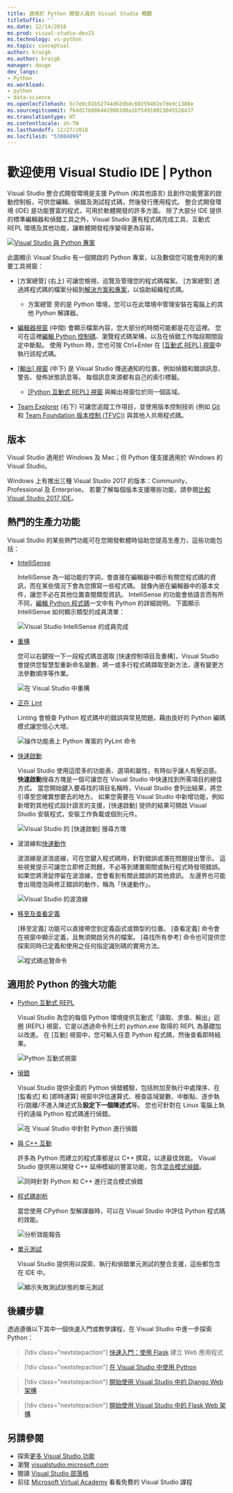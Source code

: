 ```yaml
---
title: 適用於 Python 開發人員的 Visual Studio 概觀
titleSuffix: ''
ms.date: 12/14/2018
ms.prod: visual-studio-dev15
ms.technology: vs-python
ms.topic: conceptual
author: kraigb
ms.author: kraigb
manager: douge
dev_langs:
- Python
ms.workload:
- python
- data-science
ms.openlocfilehash: 5c7e8c81b52744d62dbdc60259462e7dedc1388e
ms.sourcegitcommit: f6dd17b0864419083d0a1bf54910023045526437
ms.translationtype: HT
ms.contentlocale: zh-TW
ms.lasthandoff: 12/27/2018
ms.locfileid: "53804899"
---
```

# <a name="welcome-to-the-visual-studio-ide--python"></a>歡迎使用 Visual Studio IDE | Python

Visual Studio 整合式開發環境是支援 Python (和其他語言) 且創作功能豐富的啟動控制板，可供您編輯、偵錯及測試程式碼，然後發行應用程式。 整合式開發環境 (IDE) 是功能豐富的程式，可用於軟體開發的許多方面。 除了大部分 IDE 提供的標準編輯器和偵錯工具之外，Visual Studio 還有程式碼完成工具、互動式 REPL 環境及其他功能，讓軟體開發程序變得更為容易。

[![Visual Studio 與 Python 專案](media/tour-ide-overview.png)](media/tour-ide-overview.png#lightbox)

此圖顯示 Visual Studio 有一個開啟的 Python 專案，以及數個您可能會用到的重要工具視窗：

- [方案總管][](../ide/solutions-and-projects-in-visual-studio.md) (右上) 可讓您檢視、巡覽及管理您的程式碼檔案。 [方案總管] 透過將程式碼的檔案分組到[解決方案和專案](/visualstudio/get-started/tutorial-projects-solutions)，以協助組織程式碼。
    - 方案總管 旁的是 Python 環境[](managing-python-environments-in-visual-studio.md)，您可以在此環境中管理安裝在電腦上的其他 Python 解譯器。

- [編輯器視窗](../ide/writing-code-in-the-code-and-text-editor.md) (中間) 會顯示檔案內容，您大部分的時間可能都是花在這裡。 您可在這裡[編輯 Python 控制碼](editing-python-code-in-visual-studio.md)、瀏覽程式碼架構，以及在偵錯工作階段期間設定中斷點。 使用 Python 時，您也可按 Ctrl+Enter 在 [[互動式 REPL] 視窗](python-interactive-repl-in-visual-studio.md)中執行該程式碼。

- [[輸出] 視窗](../ide/reference/output-window.md) (中下) 是 Visual Studio 傳送通知的位置，例如偵錯和錯誤訊息、警告、發佈狀態訊息等。 每個訊息來源都有自己的索引標籤。
    - [[Python 互動式 REPL] 視窗](python-interactive-repl-in-visual-studio.md) 與輸出視窗位於同一個區域。

- [Team Explorer](/azure/devops/user-guide/work-team-explorer?view=vsts) (右下) 可讓您追蹤工作項目，並使用版本控制技術 (例如 [Git](https://git-scm.com/) 和 [Team Foundation 版本控制 (TFVC)](/azure/devops/repos/tfvc/overview?view=vsts)) 與其他人共用程式碼。

## <a name="editions"></a>版本

Visual Studio 適用於 Windows 及 Mac；但 Python 僅支援適用於 Windows 的 Visual Studio。

Windows 上有推出三種 Visual Studio 2017 的版本：Community、Professional 及 Enterprise。 若要了解每個版本支援哪些功能，請參閱[比較 Visual Studio 2017 IDE](https://visualstudio.microsoft.com/vs/compare/)。

## <a name="popular-productivity-features"></a>熱門的生產力功能

Visual Studio 的某些熱門功能可在您開發軟體時協助您提高生產力，這些功能包括：

- [IntelliSense](editing-python-code-in-visual-studio.md#intellisense)

   IntelliSense 為一組功能的字詞，會直接在編輯器中顯示有關您程式碼的資訊，而在某些情況下會為您撰寫一些程式碼。 就像內嵌在編輯器中的基本文件，讓您不必在其他位置查閱類型資訊。 IntelliSense 的功能會依語言而有所不同，[編輯 Python 程式碼](editing-python-code-in-visual-studio.md#intellisense)一文中有 Python 的詳細說明。 下圖顯示 IntelliSense 如何顯示類型的成員清單：

   ![Visual Studio IntelliSense 的成員完成](media/code-editing-completions-simple.png)

- [重構](refactoring-python-code.md)

   您可以右鍵按一下一段程式碼並選取 [快速控制項目及重構]，Visual Studio 會提供您智慧型重新命名變數、將一或多行程式碼擷取至新方法，還有變更方法參數順序等作業。

   ![在 Visual Studio 中重構](media/tour-ide-refactor-extract-method.png)

- [正在 Lint](refactoring-python-code.md)

   Linting 會檢查 Python 程式碼中的錯誤與常見問題，藉由良好的 Python 編碼模式讓您信心大增。

   ![操作功能表上 Python 專案的 PyLint 命令](media/code-pylint-command.png)

- [快速啟動](../ide/reference/quick-launch-environment-options-dialog-box.md)

   Visual Studio 使用這麼多的功能表、選項和屬性，有時似乎讓人有壓迫感。 **快速啟動**搜尋方塊是一個可讓您在 Visual Studio 中快速找到所需項目的絕佳方式。 當您開始鍵入要尋找的項目名稱時，Visual Studio 會列出結果，將您引導至您確實想要去的地方。 如果您需要在 Visual Studio 中新增功能，例如新增對其他程式設計語言的支援，[快速啟動] 提供的結果可開啟 Visual Studio 安裝程式，安裝工作負載或個別元件。

   ![Visual Studio 的 [快速啟動] 搜尋方塊](media/tour-ide-quick-launch.png)

- 波浪線和[快速動作](../ide/quick-actions.md)

   波浪線是波浪底線，可在您鍵入程式碼時，針對錯誤或潛在問題提出警示。 這些視覺提示可讓您立即修正問題，不必等到建置期間或執行程式時發現錯誤。 如果您將滑鼠停留在波浪線，您會看到有關此錯誤的其他資訊。 左邊界也可能會出現燈泡與修正錯誤的動作，稱為「快速動作」。

   ![Visual Studio 的波浪線](media/tour-ide-squiggles.png)

- [移至及查看定義](../ide/go-to-and-peek-definition.md)

   [移至定義] 功能可以直接帶您到定義函式或類型的位置。 [查看定義] 命令會在視窗中顯示定義，且無須開啟另外的檔案。 [尋找所有參考] 命令也可提供您探索同時已定義和使用之任何指定識別碼的實用方法。

   ![程式碼巡覽命令](media/tour-ide-navigation-commands.png)

## <a name="powerful-features-for-python"></a>適用於 Python 的強大功能

- [Python 互動式 REPL](python-interactive-repl-in-visual-studio.md)

    Visual Studio 為您的每個 Python 環境提供互動式「讀取、求值、輸出」迴圈 (REPL) 視窗，它是以透過命令列上的 *python.exe* 取得的 REPL 為基礎加以改進。 在 [互動] 視窗中，您可輸入任意 Python 程式碼，然後查看即時結果。

    ![Python 互動式視窗](media/interactive-window.png)

- [偵錯](debugging-python-in-visual-studio.md)

    Visual Studio 提供全面的 Python 偵錯體驗，包括附加至執行中處理序、在 [監看式] 和 [即時運算] 視窗中評估運算式、檢查區域變數、中斷點、逐步執行/跳離/不進入陳述式及**設定下一個陳述式**等。 您也可針對在 Linux 電腦上執行的遠端 Python 程式碼進行偵錯。

    ![在 Visual Studio 中針對 Python 進行偵錯](media/remote-debugging-breakpoint-hit.png)

- [與 C++ 互動](working-with-c-cpp-python-in-visual-studio.md)

    許多為 Python 而建立的程式庫都是以 C++ 撰寫，以達最佳效能。 Visual Studio 提供用以開發 C++ 延伸模組的豐富功能，包含[混合模式偵錯](debugging-mixed-mode-c-cpp-python-in-visual-studio.md)。

    ![同時針對 Python 和 C++ 進行混合模式偵錯](media/mixed-mode-debugging.png)

- [程式碼剖析](profiling-python-code-in-visual-studio.md)

    當您使用 CPython 型解譯器時，可以在 Visual Studio 中評估 Python 程式碼的效能。

    ![分析效能報告](media/profiling-results.png)

- [單元測試](unit-testing-python-in-visual-studio.md)

    Visual Studio 提供用以探索、執行和偵錯單元測試的整合支援，這些都包含在 IDE 中。

    ![顯示失敗測試狀態的單元測試](media/unit-test-A-fail.png)

## <a name="next-steps"></a>後續步驟

透過遵循以下其中一個快速入門或教學課程，在 Visual Studio 中進一步探索 Python：

> [!div class="nextstepaction"]
> [快速入門：使用 Flask](../ide/quickstart-python.md?toc=/visualstudio/python/toc.json&bc=/visualstudio/python/_breadcrumb/toc.json) 建立 Web 應用程式

> [!div class="nextstepaction"]
> [在 Visual Studio 中使用 Python](tutorial-working-with-python-in-visual-studio-step-01-create-project.md)

> [!div class="nextstepaction"]
> [開始使用 Visual Studio 中的 Django Web 架構](learn-django-in-visual-studio-step-01-project-and-solution.md)

> [!div class="nextstepaction"]
> [開始使用 Visual Studio 中的 Flask Web 架構](learn-flask-visual-studio-step-01-project-solution.md)

## <a name="see-also"></a>另請參閱

- 探索[更多 Visual Studio 功能](../ide/advanced-feature-overview.md)
- 瀏覽 [visualstudio.microsoft.com](https://visualstudio.microsoft.com/vs/)
- 閱讀 [Visual Studio 部落格](https://blogs.msdn.microsoft.com/visualstudio/)
- 前往 [Microsoft Virtual Academy](https://mva.microsoft.com/product-training/visual-studio-courses#!index=2&lang=1033) 看看免費的 Visual Studio 課程

